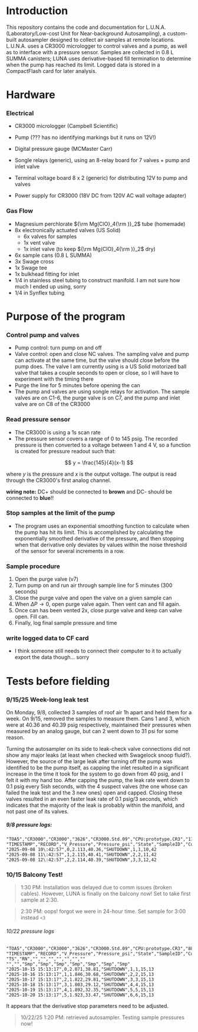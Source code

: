 # Introduction
This repository contains the code and documentation for L.U.N.A. (Laboratory/Low-cost Unit for Near-background Autosampling), a custom-built autosampler designed to collect air samples at remote locations. L.U.N.A. uses a CR3000 micrologger to control valves and a pump, as well as to interface with a pressure sensor. Samples are collected in 0.8 L SUMMA canisters; LUNA uses derivative-based fill termination to determine when the pump has reached its limit. Logged data is stored in a CompactFlash card for later analysis.

# Hardware
### Electrical
- CR3000 micrologger (Campbell Scientific)
- Pump (??? has no identifying markings but it runs on 12V!)
- Digital pressure gauge (MCMaster Carr)
- Songle relays (generic), using an 8-relay board for 7 valves + pump and inlet valve
- Terminal voltage board 8 x 2 (generic) for distributing 12V to pump and valves

- Power supply for CR3000 (18V DC from 120V AC wall voltage adapter)
### Gas Flow
- Magnesium perchlorate ${\rm Mg(ClO}_4{\rm )}_2$ tube (homemade)
- 8x electronically actuated valves (US Solid)
    - 6x valves for samples
    - 1x vent valve
    - 1x inlet valve (to keep ${\rm Mg(ClO}_4{\rm )}_2$ dry)
- 6x sample cans (0.8 L SUMMA)
- 3x Swage cross
- 1x Swage tee
- 1x bulkhead fitting for inlet
- 1/4 in stainless steel tubing to construct manifold. I am not sure how much I ended up using, sorry
- 1/4 in Synflex tubing 

# Purpose of the program
### Control pump and valves 
- Pump control: turn pump on and off
- Valve control: open and close NC valves. The sampling valve and pump can activate at the same time, but the valve should close before the pump does. The valve I am currently using is a US Solid motorized ball valve that takes a couple seconds to open or close, so I will have to experiment with the timing there
-  Purge the line for 5 minutes before opening the can
- The pump and valves are using songle relays for activation. The sample valves are on C1-6, the purge valve is on C7, and the pump and inlet valve are on C8 of the CR3000
  
### Read pressure sensor
- The CR3000 is using a 1s scan rate
- The pressure sensor covers a range of 0 to 145 psig. The recorded pressure is then converted to a voltage between 1 and 4 V, so a function is created for pressure readout such that:
  
$$ y = \frac{145}{4}(x-1) $$

where $y$ is the pressure and $x$ is the output voltage. The output is read through the CR3000's first analog channel.

**wiring note:** DC+ should be connected to **brown** and DC- should be connected to **blue**!!

### Stop samples at the limit of the pump
- The program uses an exponential smoothing function to calculate when the pump has hit its limit. This is accomplished by calculating the exponentially smoothed derivative of the pressure, and then stopping when that derivative only deviates by values within the noise threshold of the sensor for several increments in a row.
  
### Sample procedure
1) Open the purge valve (v7) 
2) Turn pump on and run air through sample line for 5 minutes (300 seconds)
3) Close the purge valve and open the valve on a given sample can
4) When $\Delta P \to 0$, open purge valve again. Then vent can and fill again.
5) Once can has been vented 2x, close purge valve and keep can valve open. Fill can.
6) Finally, log final sample pressure and time

### write logged data to CF card
- I think someone still needs to connect their computer to it to actually export the data though... sorry

# Tests before fielding
### 9/15/25 Week-long leak test
On Monday, 9/8, collected 3 samples of roof air 1h apart and held them for a week. On 9/15, removed the samples to measure them. 
Cans 1 and 3, which were at 40.36 and 40.39 psig respectively, maintained their pressures when measured by an analog gauge, but can 2 went down to 31 psi for some reason.

Turning the autosampler on its side to leak-check valve connections did not show any major leaks (at least when checked with Swagelock snoop fluid?). 
However, the source of the large leak after turning off the pump was identified to be the pump itself, as capping the inlet resulted in a significant increase in the time it took for the system to go down from 40 psig, and I felt it with my hand too.
After capping the pump, the leak rate went down to 0.1 psig every 5ish seconds, with the 4 suspect valves (the one whose can failed the leak test and the 3 new ones) open and capped.
Closing these valves resulted in an even faster leak rate of 0.1 psig/3 seconds, which indicates that the majority of the leak is probably within the manifold, and not past one of its valves.

##### 9/8 pressure logs:
```
"TOA5","CR3000","CR3000","3626","CR3000.Std.09","CPU:prototype.CR3","11936","SampleLog"
"TIMESTAMP","RECORD","V_Pressure","Pressure_psi","State","SampleID","CurrentCan","HourNow","MinuteNow"
"2025-09-08 10\:42:57",0,2.113,40.36,"SHUTDOWN",1,1,10,42
"2025-09-08 11\:42:57",1,2.115,40.41,"SHUTDOWN",2,2,11,42
"2025-09-08 12\:42:57",2,2.114,40.39,"SHUTDOWN",3,3,12,42
```
### 10/15 Balcony Test!
> 1:30 PM: Installation was delayed due to comm issues (broken cables). However, LUNA is finally on the balcony now! Set to take first sample at 2:30.

> 2:30 PM: oops! forgot we were in 24-hour time. Set sample for 3:00 instead `<3`
###### 10/22 pressure logs
```
"TOA5","CR3000","CR3000","3626","CR3000.Std.09","CPU:prototype.CR3","8857","SampleLog"
"TIMESTAMP","RECORD","V_Pressure","Pressure_psi","State","SampleID","CurrentCan","HourNow","MinuteNow"
"TS","RN","","","","","","",""
"","","Smp","Smp","Smp","Smp","Smp","Smp","Smp"
"2025-10-15 15:13:17",0,2.071,38.81,"SHUTDOWN",1,1,15,13
"2025-10-16 15:13:17",1,1.846,30.68,"SHUTDOWN",2,2,15,13
"2025-10-17 15:13:17",2,1.822,29.81,"SHUTDOWN",3,3,15,13
"2025-10-18 15:13:17",3,1.803,29.12,"SHUTDOWN",4,4,15,13
"2025-10-19 15:13:17",4,1.892,32.35,"SHUTDOWN",5,5,15,13
"2025-10-20 15:13:17",5,1.923,33.47,"SHUTDOWN",6,6,15,13
```
It appears that the derivative stop parameters need to be adjusted. 

> 10/22/25 1:20 PM: retrieved autosampler. Testing sample pressures now!

